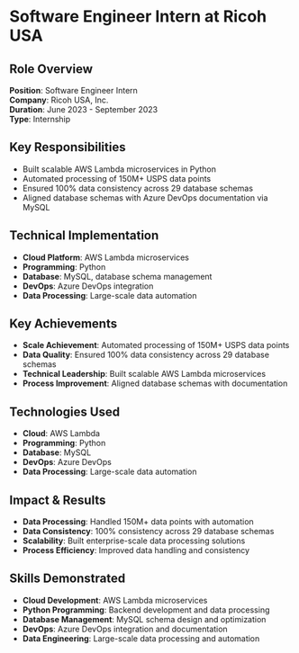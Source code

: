 # Software Engineer Intern at Ricoh USA

## Role Overview

**Position**: Software Engineer Intern  
**Company**: Ricoh USA, Inc.  
**Duration**: June 2023 - September 2023  
**Type**: Internship

## Key Responsibilities

- Built scalable AWS Lambda microservices in Python
- Automated processing of 150M+ USPS data points
- Ensured 100% data consistency across 29 database schemas
- Aligned database schemas with Azure DevOps documentation via MySQL

## Technical Implementation

- **Cloud Platform**: AWS Lambda microservices
- **Programming**: Python
- **Database**: MySQL, database schema management
- **DevOps**: Azure DevOps integration
- **Data Processing**: Large-scale data automation

## Key Achievements

- **Scale Achievement**: Automated processing of 150M+ USPS data points
- **Data Quality**: Ensured 100% data consistency across 29 database schemas
- **Technical Leadership**: Built scalable AWS Lambda microservices
- **Process Improvement**: Aligned database schemas with documentation

## Technologies Used

- **Cloud**: AWS Lambda
- **Programming**: Python
- **Database**: MySQL
- **DevOps**: Azure DevOps
- **Data Processing**: Large-scale data automation

## Impact & Results

- **Data Processing**: Handled 150M+ data points with automation
- **Data Consistency**: 100% consistency across 29 database schemas
- **Scalability**: Built enterprise-scale data processing solutions
- **Process Efficiency**: Improved data handling and consistency

## Skills Demonstrated

- **Cloud Development**: AWS Lambda microservices
- **Python Programming**: Backend development and data processing
- **Database Management**: MySQL schema design and optimization
- **DevOps**: Azure DevOps integration and documentation
- **Data Engineering**: Large-scale data processing and automation
